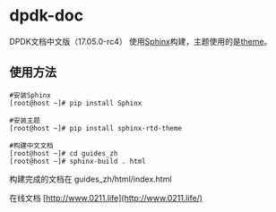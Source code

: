 # dpdk-doc
DPDK文档中文版（17.05.0-rc4）
使用[Sphinx](http://sphinx-doc.org/)构建，主题使用的是[theme](https://github.com/snide/sphinx_rtd_theme)。
## 使用方法
```
#安装Sphinx
[root@host ~]# pip install Sphinx

#安装主题
[root@host ~]# pip install sphinx-rtd-theme

#构建中文文档
[root@host ~]# cd guides_zh
[root@host ~]# sphinx-build . html

```
构建完成的文档在 guides_zh/html/index.html

在线文档 [http://www.0211.life](http://www.0211.life/)

